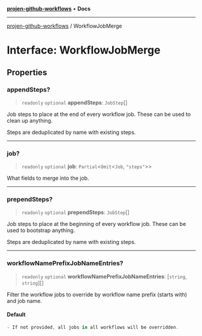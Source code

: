 [**projen-github-workflows**](../README.md) • **Docs**

***

[projen-github-workflows](../globals.md) / WorkflowJobMerge

# Interface: WorkflowJobMerge

## Properties

### appendSteps?

> `readonly` `optional` **appendSteps**: `JobStep`[]

Job steps to place at the end of every workflow job.
These can be used to clean up anything.

Steps are deduplicated by name with existing steps.

***

### job?

> `readonly` `optional` **job**: `Partial`\<`Omit`\<`Job`, `"steps"`\>\>

What fields to merge into the job.

***

### prependSteps?

> `readonly` `optional` **prependSteps**: `JobStep`[]

Job steps to place at the beginning of every workflow job.
These can be used to bootstrap anything.

Steps are deduplicated by name with existing steps.

***

### workflowNamePrefixJobNameEntries?

> `readonly` `optional` **workflowNamePrefixJobNameEntries**: [`string`, `string`][]

Filter the workflow jobs to override by workflow name prefix (starts with) and job name.

#### Default

```ts
- If not provided, all jobs in all workflows will be overridden.
```
